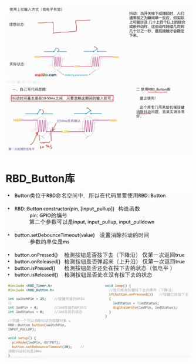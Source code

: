 ![](../photo/Pasted%20image%2020230529180938.png)
![](../photo/Pasted%20image%2020230529181035.png)
# RBD_Button库
![](../photo/Pasted%20image%2020230529181115.png)
![](../photo/Pasted%20image%2020230529181158.png)